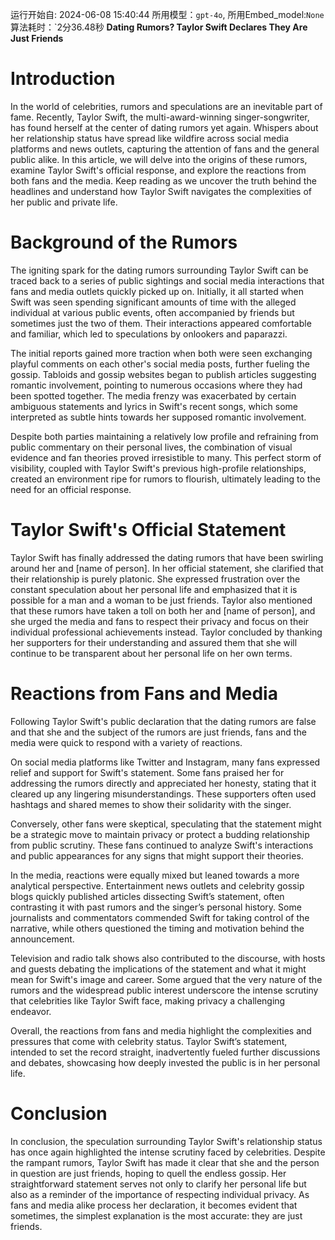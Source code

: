 运行开始自: 2024-06-08 15:40:44
所用模型：`gpt-4o`, 所用Embed_model:`None`
算法耗时：`2分36.48秒
**Dating Rumors? Taylor Swift Declares They Are Just Friends**
# Introduction
In the world of celebrities, rumors and speculations are an inevitable part of fame. Recently, Taylor Swift, the multi-award-winning singer-songwriter, has found herself at the center of dating rumors yet again. Whispers about her relationship status have spread like wildfire across social media platforms and news outlets, capturing the attention of fans and the general public alike. In this article, we will delve into the origins of these rumors, examine Taylor Swift's official response, and explore the reactions from both fans and the media. Keep reading as we uncover the truth behind the headlines and understand how Taylor Swift navigates the complexities of her public and private life.
# Background of the Rumors
The igniting spark for the dating rumors surrounding Taylor Swift can be traced back to a series of public sightings and social media interactions that fans and media outlets quickly picked up on. Initially, it all started when Swift was seen spending significant amounts of time with the alleged individual at various public events, often accompanied by friends but sometimes just the two of them. Their interactions appeared comfortable and familiar, which led to speculations by onlookers and paparazzi.

The initial reports gained more traction when both were seen exchanging playful comments on each other's social media posts, further fueling the gossip. Tabloids and gossip websites began to publish articles suggesting romantic involvement, pointing to numerous occasions where they had been spotted together. The media frenzy was exacerbated by certain ambiguous statements and lyrics in Swift's recent songs, which some interpreted as subtle hints towards her supposed romantic involvement.

Despite both parties maintaining a relatively low profile and refraining from public commentary on their personal lives, the combination of visual evidence and fan theories proved irresistible to many. This perfect storm of visibility, coupled with Taylor Swift's previous high-profile relationships, created an environment ripe for rumors to flourish, ultimately leading to the need for an official response.
# Taylor Swift's Official Statement
Taylor Swift has finally addressed the dating rumors that have been swirling around her and [name of person]. In her official statement, she clarified that their relationship is purely platonic. She expressed frustration over the constant speculation about her personal life and emphasized that it is possible for a man and a woman to be just friends. Taylor also mentioned that these rumors have taken a toll on both her and [name of person], and she urged the media and fans to respect their privacy and focus on their individual professional achievements instead. Taylor concluded by thanking her supporters for their understanding and assured them that she will continue to be transparent about her personal life on her own terms.
# Reactions from Fans and Media
Following Taylor Swift's public declaration that the dating rumors are false and that she and the subject of the rumors are just friends, fans and the media were quick to respond with a variety of reactions.

On social media platforms like Twitter and Instagram, many fans expressed relief and support for Swift's statement. Some fans praised her for addressing the rumors directly and appreciated her honesty, stating that it cleared up any lingering misunderstandings. These supporters often used hashtags and shared memes to show their solidarity with the singer.

Conversely, other fans were skeptical, speculating that the statement might be a strategic move to maintain privacy or protect a budding relationship from public scrutiny. These fans continued to analyze Swift's interactions and public appearances for any signs that might support their theories.

In the media, reactions were equally mixed but leaned towards a more analytical perspective. Entertainment news outlets and celebrity gossip blogs quickly published articles dissecting Swift’s statement, often contrasting it with past rumors and the singer’s personal history. Some journalists and commentators commended Swift for taking control of the narrative, while others questioned the timing and motivation behind the announcement.

Television and radio talk shows also contributed to the discourse, with hosts and guests debating the implications of the statement and what it might mean for Swift's image and career. Some argued that the very nature of the rumors and the widespread public interest underscore the intense scrutiny that celebrities like Taylor Swift face, making privacy a challenging endeavor.

Overall, the reactions from fans and media highlight the complexities and pressures that come with celebrity status. Taylor Swift’s statement, intended to set the record straight, inadvertently fueled further discussions and debates, showcasing how deeply invested the public is in her personal life.
# Conclusion
In conclusion, the speculation surrounding Taylor Swift's relationship status has once again highlighted the intense scrutiny faced by celebrities. Despite the rampant rumors, Taylor Swift has made it clear that she and the person in question are just friends, hoping to quell the endless gossip. Her straightforward statement serves not only to clarify her personal life but also as a reminder of the importance of respecting individual privacy. As fans and media alike process her declaration, it becomes evident that sometimes, the simplest explanation is the most accurate: they are just friends.
